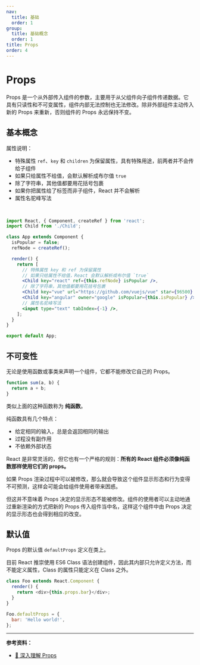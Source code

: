 ```yaml
---
nav:
  title: 基础
  order: 1
group:
  title: 基础概念
  order: 1
title: Props
order: 4
---
```


# Props

Props 是一个从外部传入组件的参数，主要用于从父组件向子组件传递数据。它具有只读性和不可变属性，组件内部无法控制也无法修改。除非外部组件主动传入新的 Props 来重新，否则组件的 Props 永远保持不变。

## 基本概念

属性说明：

- 特殊属性 `ref`、`key` 和 `children` 为保留属性，具有特殊用途，前两者并不会传给子组件
- 如果只给属性不给值，会默认解析成布尔值 `true`
- 除了字符串，其他值都要用花括号包裹
- 如果你把属性给了标签而非子组件，React 并不会解析
- 属性名驼峰写法

<br />

```jsx | pure
import React, { Component, createRef } from 'react';
import Child from './Child';

class App extends Component {
  isPopular = false;
  refNode = createRef();

  render() {
    return [
      // 特殊属性 key 和 ref 为保留属性
      // 如果只给属性不给值，React 会默认解析成布尔值 `true`
      <Child key="react" ref={this.refNode} isPopular />,
      // 除了字符串，其他值都要用花括号包裹
      <Child key="vue" url="https://github.com/vuejs/vue" star={96500} />,
      <Child key="angular" owner="google" isPopular={this.isPopular} />,
      // 属性名驼峰写法
      <input type="text" tabIndex={-1} />,
    ];
  }
}

export default App;
```

## 不可变性

无论是使用函数或事类来声明一个组件，它都不能修改它自己的 Props。

```js
function sum(a, b) {
  return a + b;
}
```

类似上面的这种函数称为 **纯函数**。

纯函数具有几个特点：

- 给定相同的输入，总是会返回相同的输出
- 过程没有副作用
- 不依赖外部状态

React 是非常灵活的，但它也有一个严格的规则：**所有的 React 组件必须像纯函数那样使用它们的 props。**

如果 Props 渲染过程中可以被修改，那么就会导致这个组件显示形态和行为变得不可预测，这样会可能会给组件使用者带来困惑。

但这并不意味着 Props 决定的显示形态不能被修改。组件的使用者可以主动地通过重新渲染的方式把新的 Props 传入组件当中名，这样这个组件中由 Props 决定的显示形态也会得到相应的改变。

## 默认值

Props 的默认值 `defaultProps` 定义在类上。

目前 React 推崇使用 ES6 Class 语法创建组件，因此其内部只允许定义方法，而不能定义属性，Class 的属性只能定义在 Class 之外。

```js
class Foo extends React.Component {
  render() {
    return <div>{this.props.bar}</div>;
  }
}

Foo.defaultProps = {
  bar: 'Hello world!',
};
```

---

**参考资料：**

- [📝 深入理解 Props](https://blog.csdn.net/u013451157/article/details/78728213)

